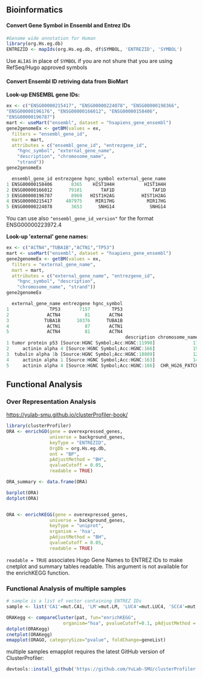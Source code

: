 
## Bioinformatics

#### Convert Gene Symbol in Ensembl and Entrez IDs

```r
#Genome wide annotation for Human  
library(org.Hs.eg.db)  
ENTREZID <- mapIds(org.Hs.eg.db, df$SYMBOL, 'ENTREZID', 'SYMBOL')
```

Use `ALIAS` in place of `SYMBOL` if you are not shure that you are using RefSeq/Hugo approved symbols

#### Convert Ensembl ID retriving data from BioMart

**Look-up ENSEMBL gene IDs:**

```r
ex <- c("ENSG00000215417", "ENSG00000224078", "ENSG00000198366",
"ENSG00000196176", "ENSG00000166012", "ENSG00000158406",
"ENSG00000196787")
mart <- useMart("ensembl", dataset = "hsapiens_gene_ensembl")
gene2genomeEx <- getBM(values = ex,
  filters = "ensembl_gene_id",
  mart = mart,
  attributes = c("ensembl_gene_id", "entrezgene_id",
    "hgnc_symbol", "external_gene_name",
    "description", "chromosome_name",
    "strand"))
gene2genomeEx

  ensembl_gene_id entrezgene hgnc_symbol external_gene_name
1 ENSG00000158406       8365    HIST1H4H           HIST1H4H
2 ENSG00000166012      79101       TAF1D              TAF1D
3 ENSG00000196787       8969   HIST1H2AG          HIST1H2AG
4 ENSG00000215417     407975     MIR17HG            MIR17HG
5 ENSG00000224078       3653      SNHG14             SNHG14
```

You can use also `"ensembl_gene_id_version"` for the format ENSG00000223972.4

**Look-up 'external' gene names:**

```r
ex <- c("ACTN4","TUBA1B","ACTN1","TP53")
mart <- useMart("ensembl", dataset = "hsapiens_gene_ensembl")
gene2genomeEx <- getBM(values = ex,
  filters = "external_gene_name",
  mart = mart,
  attributes = c("external_gene_name", "entrezgene_id",
    "hgnc_symbol", "description",
    "chromosome_name", "strand"))
gene2genomeEx

  external_gene_name entrezgene hgnc_symbol
1               TP53       7157        TP53
2              ACTN4         81       ACTN4
3             TUBA1B      10376      TUBA1B
4              ACTN1         87       ACTN1
5              ACTN4         81       ACTN4
                                            description chromosome_name strand
1 tumor protein p53 [Source:HGNC Symbol;Acc:HGNC:11998]              17     -1
2     actinin alpha 4 [Source:HGNC Symbol;Acc:HGNC:166]              19      1
3  tubulin alpha 1b [Source:HGNC Symbol;Acc:HGNC:18809]              12     -1
4     actinin alpha 1 [Source:HGNC Symbol;Acc:HGNC:163]              14     -1
5     actinin alpha 4 [Source:HGNC Symbol;Acc:HGNC:166]  CHR_HG26_PATCH      1
```
## Functional Analysis
### Over Representation Analysis
https://yulab-smu.github.io/clusterProfiler-book/
```r
library(clusterProfiler)
ORA <- enrichGO(gene = overexpressed_genes, 
                universe = background_genes,
                keyType = "ENTREZID",
                OrgDb = org.Hs.eg.db, 
                ont = "BP", 
                pAdjustMethod = "BH", 
                qvalueCutoff = 0.05, 
                readable = TRUE)

ORA_summary <- data.frame(ORA)

barplot(ORA)
dotplot(ORA)


ORA <- enrichKEGG(gene = overexpressed_genes, 
                universe = background_genes,
                keyType = "uniprot",
                organism = 'hsa',
                pAdjustMethod = "BH", 
                qvalueCutoff = 0.05, 
                readable = TRUE)
```
`readable = TRUE` associates Hugo Gene Names to ENTREZ IDs to make cnetplot and summary tables readable. This argument is not available for the enrichKEGG function.

### Functional Analysis of multiple samples
```r
# sample is a list of vector containing ENTREZ IDs
sample <- list('CA1'=mut.CA1, 'LM'=mut.LM, 'LUC4'=mut.LUC4, 'SCC4'=mut.SCC4, 'SCC9'=mut.SCC9, 'SCC15'=mut.SCC15, 'SCC25'=mut.SCC25)

ORAKegg <- compareCluster(pat, fun="enrichKEGG",
                     organism="hsa", pvalueCutoff=0.1, pAdjustMethod = "BH")
dotplot(ORAKegg)
cnetplot(ORAKegg)
emapplot(ORAGO, categorySize="pvalue", foldChange=geneList)

```
multiple samples emapplot requires the latest GitHub version of ClusterProfiler:
```r
devtools::install_github('https://github.com/YuLab-SMU/clusterProfiler')
```

